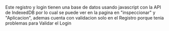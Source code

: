 Este registro y login tienen una base de datos usando javascript con la API de IndexedDB por lo cual se puede ver en
la pagina en "inspeccionar" y "Aplicacion", ademas cuenta con validacion solo en el Registro porque tenia problemas
para Validar el Login